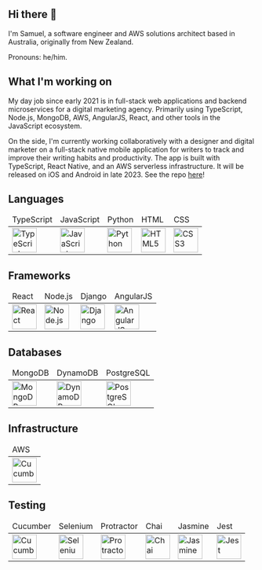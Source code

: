 ## Hi there 👋

I'm Samuel, a software engineer and AWS solutions architect based in Australia, originally from New Zealand.

Pronouns: he/him.

## What I'm working on

My day job since early 2021 is in full-stack web applications and backend microservices for a digital marketing agency. Primarily using TypeScript, Node.js, MongoDB, AWS, AngularJS, React, and other tools in the JavaScript ecosystem.

On the side, I'm currently working collaboratively with a designer and digital marketer on a full-stack native mobile application for writers to track and improve their writing habits and productivity. The app is built with TypeScript, React Native, and an AWS serverless infrastructure. It will be released on iOS and Android in late 2023. See the repo <a href="https://github.com/samuelsneyd/writing-tracker">here</a>!

## Languages

<table>
  <thead>
    <tr>
      <td>TypeScript</td>
      <td>JavaScript</td>
      <td>Python</td>
      <td>HTML</td>
      <td>CSS</td>
    </tr>
  </thead>
  <tbody>
    <tr>
      <td><img alt="TypeScript" height=50 src="https://cdn.jsdelivr.net/gh/devicons/devicon/icons/typescript/typescript-original.svg" /></td>
      <td><img alt="JavaScript" height=50 src="https://cdn.jsdelivr.net/gh/devicons/devicon/icons/javascript/javascript-original.svg" /></td>
      <td><img alt="Python" height=50 src="https://cdn.jsdelivr.net/gh/devicons/devicon/icons/python/python-original.svg" /></td>
      <td><img alt="HTML5" height=50 src="https://cdn.jsdelivr.net/gh/devicons/devicon/icons/html5/html5-original.svg" /></td>
      <td><img alt="CSS3" height=50 src="https://cdn.jsdelivr.net/gh/devicons/devicon/icons/css3/css3-original.svg" /></td>
    </tr>
  </tbody>
</table>

## Frameworks

<table>
  <thead>
    <tr>
      <td>React</td>
      <td>Node.js</td>
      <td>Django</td>
      <td>AngularJS</td>
    </tr>
  </thead>
  <tbody>
    <tr>
      <td><img alt="React" height=50 src="https://cdn.jsdelivr.net/gh/devicons/devicon/icons/react/react-original.svg" /></td>
      <td><img alt="Node.js" height=50 src="https://cdn.jsdelivr.net/gh/devicons/devicon/icons/nodejs/nodejs-original.svg" /></td>
      <td><img alt="Django" height=50 src="https://cdn.jsdelivr.net/gh/devicons/devicon/icons/django/django-plain.svg" /></td>
      <td><img alt="AngularJS" height=50 src="https://cdn.jsdelivr.net/gh/devicons/devicon/icons/angularjs/angularjs-original.svg"/></td>
    </tr>
  </tbody>
</table>

## Databases

<table>
  <thead>
    <tr>
      <td>MongoDB</td>
      <td>DynamoDB</td>
      <td>PostgreSQL</td>
    </tr>
  </thead>
  <tbody>
    <tr>
      <td><img alt="MongoDB" height=50 src="https://cdn.jsdelivr.net/gh/devicons/devicon/icons/mongodb/mongodb-original.svg" /></td>
      <td><img alt="DynamoDB" src="https://cdn.worldvectorlogo.com/logos/aws-dynamodb.svg" height=50/></td>
      <td><img alt="PostgreSQL" height=50 src="https://cdn.jsdelivr.net/gh/devicons/devicon/icons/postgresql/postgresql-original.svg" /></td>    
    </tr>
  </tbody>
</table>

## Infrastructure

<table>
  <thead>
    <tr>
      <td>AWS</td>
    </tr>
  </thead>
  <tbody>
    <tr>
      <td><img alt="Cucumber" height=50 src="https://cdn.jsdelivr.net/gh/devicons/devicon/icons/amazonwebservices/amazonwebservices-original.svg" /></td>
    </tr>
  </tbody>
</table>


## Testing

<table>
  <thead>
    <tr>
      <td>Cucumber</td>
      <td>Selenium</td>
      <td>Protractor</td>
      <td>Chai</td>
      <td>Jasmine</td>
      <td>Jest</td>
    </tr>
  </thead>
  <tbody>
    <tr>
      <td><img alt="Cucumber" height=50 src="https://cdn.jsdelivr.net/gh/devicons/devicon/icons/cucumber/cucumber-plain.svg" /></td>
      <td><img alt="Selenium" height=50 src="https://cdn.jsdelivr.net/gh/devicons/devicon/icons/selenium/selenium-original.svg" /></td>
      <td><img alt="Protractor" height=50 src="https://cdn.jsdelivr.net/gh/devicons/devicon/icons/protractor/protractor-plain.svg" /></td>
      <td><img alt="Chai" height=50 src="https://avatars.githubusercontent.com/u/1515293?s=280&v=4" /></td>
      <td><img alt="Jasmine" height=50 src="https://cdn.jsdelivr.net/gh/devicons/devicon/icons/jasmine/jasmine-plain.svg" /></td>
      <td><img alt="Jest" height=50 src="https://cdn.jsdelivr.net/gh/devicons/devicon/icons/jest/jest-plain.svg" /></td>
    </tr>
  </tbody>
</table>
